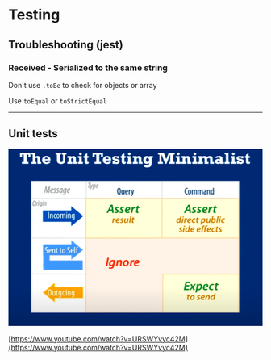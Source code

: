 Testing
========================

## Troubleshooting (jest)

### Received - Serialized to the same string

Don't use `.toBe` to check for objects or array

Use `toEqual` or `toStrictEqual`


---


## Unit tests

![Screenshot from 2025-08-30 16-00-57](../../media/Screenshot%20from%202025-08-30%2016-00-57.png)

[https://www.youtube.com/watch?v=URSWYvyc42M](https://www.youtube.com/watch?v=URSWYvyc42M)
